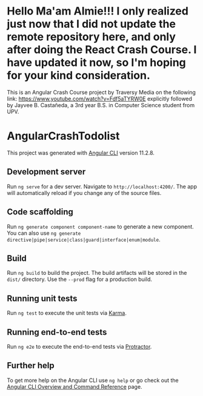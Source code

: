 # Hello Ma'am Almie!!! I only realized just now that I did not update the remote repository here, and only after doing the React Crash Course. I have updated it now, so I'm hoping for your kind consideration.

This is an Angular Crash Course project by Traversy Media on the following link: https://www.youtube.com/watch?v=Fdf5aTYRW0E
explicitly followed by Jayvee B. Castañeda, a 3rd year B.S. in Computer Science student from UPV.

# AngularCrashTodolist

This project was generated with [Angular CLI](https://github.com/angular/angular-cli) version 11.2.8.

## Development server

Run `ng serve` for a dev server. Navigate to `http://localhost:4200/`. The app will automatically reload if you change any of the source files.

## Code scaffolding

Run `ng generate component component-name` to generate a new component. You can also use `ng generate directive|pipe|service|class|guard|interface|enum|module`.

## Build

Run `ng build` to build the project. The build artifacts will be stored in the `dist/` directory. Use the `--prod` flag for a production build.

## Running unit tests

Run `ng test` to execute the unit tests via [Karma](https://karma-runner.github.io).

## Running end-to-end tests

Run `ng e2e` to execute the end-to-end tests via [Protractor](http://www.protractortest.org/).

## Further help

To get more help on the Angular CLI use `ng help` or go check out the [Angular CLI Overview and Command Reference](https://angular.io/cli) page.

